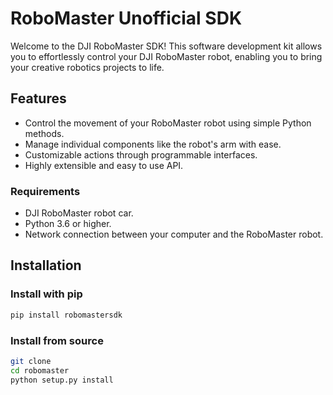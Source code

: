 # RoboMaster Unofficial SDK

Welcome to the DJI RoboMaster SDK! This software development kit allows you to effortlessly control your DJI RoboMaster robot, enabling you to bring your creative robotics projects to life.

## Features

- Control the movement of your RoboMaster robot using simple Python methods.
- Manage individual components like the robot's arm with ease.
- Customizable actions through programmable interfaces.
- Highly extensible and easy to use API.

### Requirements
- DJI RoboMaster robot car.
- Python 3.6 or higher.
- Network connection between your computer and the RoboMaster robot.


## Installation

### Install with pip

```bash
pip install robomastersdk
```

### Install from source

```bash
git clone
cd robomaster
python setup.py install
```
